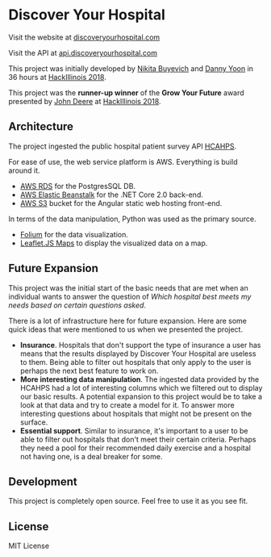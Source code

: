 # Discover Your Hospital

Visit the website at [discoveryourhospital.com](https://discoveryourhospital.com/)

Visit the API at [api.discoveryourhospital.com](https://api.discoveryourhospital.com/)

This project was initially developed by [Nikita Buyevich](https://www.linkedin.com/in/nikitabuyevich/) and [Danny Yoon](https://github.com/syoon46) in 36 hours at [HackIllinois 2018](https://hackillinois.org/).

This project was the **runner-up winner** of the **Grow Your Future** award presented by [John Deere](https://www.deere.com/en/index.html) at [HackIllinois 2018](https://hackillinois.org/).

## Architecture

The project ingested the public hospital patient survey API [HCAHPS](https://dev.socrata.com/foundry/data.medicare.gov/rmgi-5fhi).

For ease of use, the web service platform is AWS. Everything is build around it.

* [AWS RDS](https://aws.amazon.com/rds/) for the PostgresSQL DB.
* [AWS Elastic Beanstalk](https://aws.amazon.com/elasticbeanstalk/) for the .NET Core 2.0 back-end.
* [AWS S3](https://aws.amazon.com/s3/) bucket for the Angular static web hosting front-end.

In terms of the data manipulation, Python was used as the primary source.

* [Folium](https://github.com/python-visualization/folium) for the data visualization.
* [Leaflet.JS Maps](https://folium.readthedocs.io/en/latest/) to display the visualized data on a map.

## Future Expansion

This project was the initial start of the basic needs that are met when an individual wants to answer the question of _Which hospital best meets my needs based on certain questions asked_.

There is a lot of infrastructure here for future expansion. Here are some quick ideas that were mentioned to us when we presented the project.

* **Insurance**. Hospitals that don't support the type of insurance a user has means that the results displayed by Discover Your Hospital are useless to them. Being able to filter out hospitals that only apply to the user is perhaps the next best feature to work on.
* **More interesting data manipulation**. The ingested data provided by the HCAHPS had a lot of interesting columns which we filtered out to display our basic results. A potential expansion to this project would be to take a look at that data and try to create a model for it. To answer more interesting questions about hospitals that might not be present on the surface.
* **Essential support**. Similar to insurance, it's important to a user to be able to filter out hospitals that don't meet their certain criteria. Perhaps they need a pool for their recommended daily exercise and a hospital not having one, is a deal breaker for some.

## Development

This project is completely open source. Feel free to use it as you see fit.

## License

MIT License
